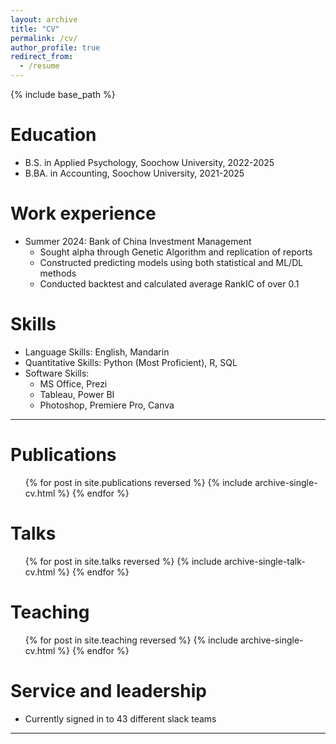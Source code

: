 ```yaml
---
layout: archive
title: "CV"
permalink: /cv/
author_profile: true
redirect_from:
  - /resume
---
```


{% include base_path %}


Education
======
* B.S. in Applied Psychology, Soochow University, 2022-2025
* B.BA. in Accounting, Soochow University, 2021-2025

Work experience
======
* Summer 2024: Bank of China Investment Management
  * Sought alpha through Genetic Algorithm and replication of reports
  * Constructed predicting models using both statistical and ML/DL methods
  * Conducted backtest and calculated average RankIC of over 0.1

  
Skills
======
* Language Skills: English, Mandarin
* Quantitative Skills: Python (Most Proficient), R, SQL
* Software Skills:
  * MS Office, Prezi
  * Tableau, Power BI
  * Photoshop, Premiere Pro, Canva

---
Publications
======
  <ul>{% for post in site.publications reversed %}
    {% include archive-single-cv.html %}
  {% endfor %}</ul>
  
Talks
======
  <ul>{% for post in site.talks reversed %}
    {% include archive-single-talk-cv.html  %}
  {% endfor %}</ul>
  
Teaching
======
  <ul>{% for post in site.teaching reversed %}
    {% include archive-single-cv.html %}
  {% endfor %}</ul>
  
Service and leadership
======
* Currently signed in to 43 different slack teams

---
